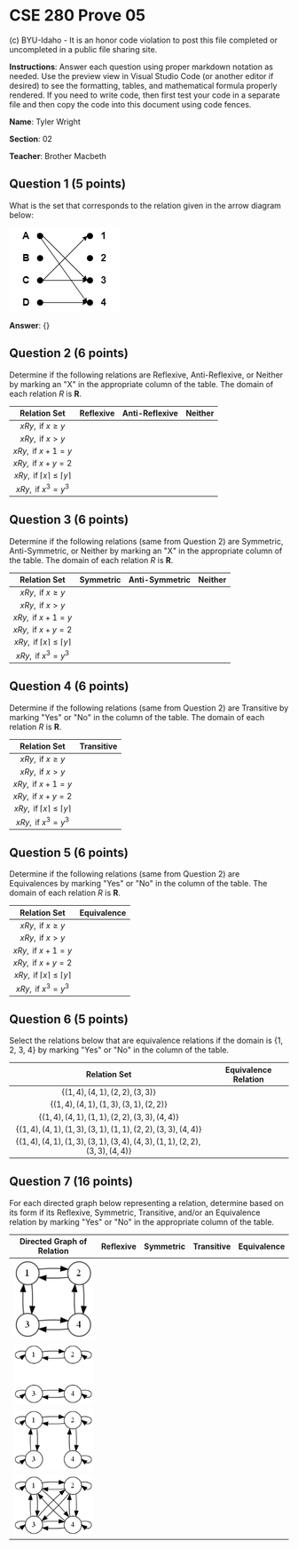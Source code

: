 # CSE 280 Prove 05

(c) BYU-Idaho - It is an honor code violation to post this
file completed or uncompleted in a public file sharing site.

**Instructions**: Answer each question using proper markdown notation as needed.  Use the preview view in Visual Studio Code (or another editor if desired) to see the formatting, tables, and mathematical formula properly rendered.  If you need to write code, then first test your code in a separate file and then copy the code into this document using code fences. 

**Name**: Tyler Wright

**Section**: 02

**Teacher**: Brother Macbeth

## Question 1 (5 points)

What is the set that corresponds to the relation given in the arrow diagram below:

![](prove05_diagram1.drawio.png)

**Answer**: $\lbrace  \rbrace$

## Question 2 (6 points)

Determine if the following relations are Reflexive, Anti-Reflexive, or Neither by marking an "X" in the appropriate column of the table.  The domain of each relation $R$ is $\mathbf{R}$.

|Relation Set|Reflexive|Anti-Reflexive|Neither|
|:-:|:-:|:-:|:-:|
|$xRy, \text{ if }x \ge y$||||
|$xRy, \text{ if }x \gt y$||||
|$xRy, \text{ if }x + 1 = y$||||
|$xRy, \text{ if }x + y = 2$||||
|$xRy, \text{ if }\lceil x \rceil \le \lceil y \rceil$||||
|$xRy, \text{ if }x^3 = y^3$||||

## Question 3 (6 points)

Determine if the following relations (same from Question 2) are Symmetric, Anti-Symmetric, or Neither by marking an "X" in the appropriate column of the table.  The domain of each relation $R$ is $\mathbf{R}$. 

|Relation Set|Symmetric|Anti-Symmetric|Neither|
|:-:|:-:|:-:|:-:|
|$xRy, \text{ if }x \ge y$||||
|$xRy, \text{ if }x \gt y$||||
|$xRy, \text{ if }x + 1 = y$||||
|$xRy, \text{ if }x + y = 2$||||
|$xRy, \text{ if }\lceil x \rceil \le \lceil y \rceil$||||
|$xRy, \text{ if }x^3 = y^3$||||

## Question 4 (6 points)

Determine if the following relations (same from Question 2) are Transitive by marking "Yes" or "No" in the column of the table.  The domain of each relation $R$ is $\mathbf{R}$.

|Relation Set|Transitive|
|:-:|:-:|
|$xRy, \text{ if }x \ge y$||
|$xRy, \text{ if }x \gt y$||
|$xRy, \text{ if }x + 1 = y$||
|$xRy, \text{ if }x + y = 2$||
|$xRy, \text{ if }\lceil x \rceil \le \lceil y \rceil$||
|$xRy, \text{ if }x^3 = y^3$||

## Question 5 (6 points)

Determine if the following relations (same from Question 2) are Equivalences by marking "Yes" or "No" in the column of the table.  The domain of each relation $R$ is $\mathbf{R}$.

|Relation Set|Equivalence|
|:-:|:-:|
|$xRy, \text{ if }x \ge y$||
|$xRy, \text{ if }x \gt y$||
|$xRy, \text{ if }x + 1 = y$||
|$xRy, \text{ if }x + y = 2$||
|$xRy, \text{ if }\lceil x \rceil \le \lceil y \rceil$||
|$xRy, \text{ if }x^3 = y^3$||

## Question 6 (5 points)

Select the relations below that are equivalence relations if the domain is {1, 2, 3, 4} by marking "Yes" or "No" in the column of the table.

|Relation Set|Equivalence Relation|
|:-:|:-:|
|$\lbrace (1,4), (4,1), (2,2), (3,3) \rbrace$||
|$\lbrace (1,4), (4,1), (1,3), (3,1), (2,2) \rbrace$||
|$\lbrace (1,4), (4,1), (1,1), (2,2), (3,3), (4,4) \rbrace$||
|$\lbrace (1,4), (4,1), (1,3), (3,1), (1,1), (2,2), (3,3), (4,4) \rbrace$||
|$\lbrace (1,4), (4,1), (1,3), (3,1), (3,4), (4,3), (1,1), (2,2), (3,3), (4,4) \rbrace$||

## Question 7 (16 points)

For each directed graph below representing a relation, determine based on its form if its Reflexive, Symmetric, Transitive, and/or an Equivalence relation by marking "Yes" or "No" in the appropriate column of the table.

|Directed Graph of Relation|Reflexive|Symmetric|Transitive|Equivalence|
|:-:|:-:|:-:|:-:|:-:|
|![](prove05_diagram2.gv.png)|||||
|![](prove05_diagram3.gv.png)|||||
|![](prove05_diagram4.gv.png)|||||
|![](prove05_diagram5.gv.png)|||||
